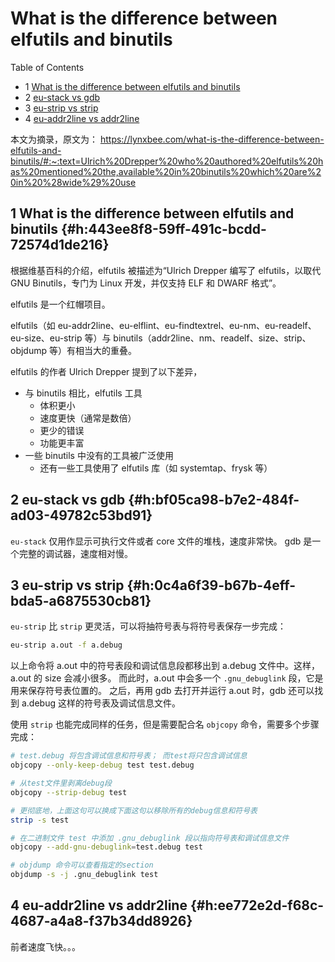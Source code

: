 # What is the difference between elfutils and binutils


<div class="ox-hugo-toc toc has-section-numbers">

<div class="heading">Table of Contents</div>

- <span class="section-num">1</span> [What is the difference between elfutils and binutils](#h:443ee8f8-59ff-491c-bcdd-72574d1de216)
- <span class="section-num">2</span> [eu-stack vs gdb](#h:bf05ca98-b7e2-484f-ad03-49782c53bd91)
- <span class="section-num">3</span> [eu-strip vs strip](#h:0c4a6f39-b67b-4eff-bda5-a6875530cb81)
- <span class="section-num">4</span> [eu-addr2line vs addr2line](#h:ee772e2d-f68c-4687-a4a8-f37b34dd8926)

</div>
<!--endtoc-->


本文为摘录，原文为： https://lynxbee.com/what-is-the-difference-between-elfutils-and-binutils/#:~:text=Ulrich%20Drepper%20who%20authored%20elfutils%20has%20mentioned%20the,available%20in%20binutils%20which%20are%20in%20%28wide%29%20use



## <span class="section-num">1</span> What is the difference between elfutils and binutils {#h:443ee8f8-59ff-491c-bcdd-72574d1de216}

根据维基百科的介绍，elfutils 被描述为“Ulrich Drepper 编写了 elfutils，以取代 GNU Binutils，专门为 Linux 开发，并仅支持 ELF 和 DWARF 格式”。

elfutils 是一个红帽项目。

elfutils（如 eu-addr2line、eu-elflint、eu-findtextrel、eu-nm、eu-readelf、eu-size、eu-strip 等）与 binutils（addr2line、nm、readelf、size、strip、objdump 等）有相当大的重叠。

elfutils 的作者 Ulrich Drepper 提到了以下差异，

-   与 binutils 相比，elfutils 工具
    -   体积更小
    -   速度更快（通常是数倍）
    -   更少的错误
    -   功能更丰富
-   一些 binutils 中没有的工具被广泛使用
    -   还有一些工具使用了 elfutils 库（如 systemtap、frysk 等）


## <span class="section-num">2</span> eu-stack vs gdb {#h:bf05ca98-b7e2-484f-ad03-49782c53bd91}

`eu-stack` 仅用作显示可执行文件或者 core 文件的堆栈，速度非常快。 gdb 是一个完整的调试器，速度相对慢。


## <span class="section-num">3</span> eu-strip vs strip {#h:0c4a6f39-b67b-4eff-bda5-a6875530cb81}

`eu-strip` 比 `strip` 更灵活，可以将抽符号表与将符号表保存一步完成：

```sh
eu-strip a.out -f a.debug
```

以上命令将 a.out 中的符号表段和调试信息段都移出到 a.debug 文件中。这样，a.out 的 size 会减小很多。
而此时，a.out 中会多一个 `.gnu_debuglink` 段，它是用来保存符号表位置的。
之后，再用 gdb 去打开并运行 a.out 时，gdb 还可以找到 a.debug 这样的符号表及调试信息文件。

使用 `strip` 也能完成同样的任务，但是需要配合名 `objcopy` 命令，需要多个步骤完成：

```sh
# test.debug 将包含调试信息和符号表； 而test将只包含调试信息
objcopy --only-keep-debug test test.debug

# 从test文件里剥离debug段
objcopy --strip-debug test

# 更彻底地，上面这句可以换成下面这句以移除所有的debug信息和符号表
strip -s test

# 在二进制文件 test 中添加 .gnu_debuglink 段以指向符号表和调试信息文件
objcopy --add-gnu-debuglink=test.debug test

# objdump 命令可以查看指定的section
objdump -s -j .gnu_debuglink test
```


## <span class="section-num">4</span> eu-addr2line vs addr2line {#h:ee772e2d-f68c-4687-a4a8-f37b34dd8926}

前者速度飞快。。。

